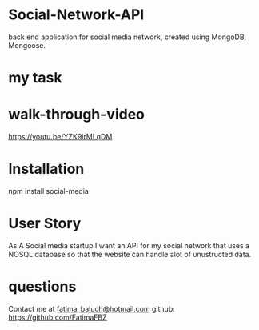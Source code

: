 # Social-Network-API
back end application for social media network, created using MongoDB, Mongoose.
# my task

# walk-through-video
 https://youtu.be/YZK9irMLqDM
# Installation
npm install social-media
# User Story
As A Social media startup 
I want an API for my social network that uses a NOSQL database so that the website can handle alot of unustructed data.
# questions
Contact me at 
fatima_baluch@hotmail.com
github: https://github.com/FatimaFBZ

